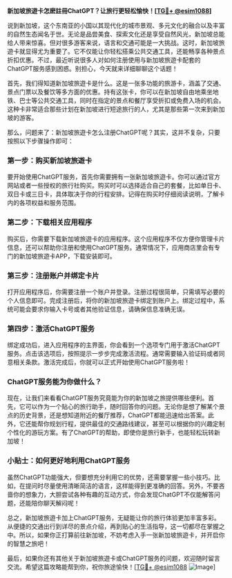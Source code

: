 **新加坡旅遊卡怎麽註冊ChatGPT？让旅行更轻松愉快！[[TG💪+ @esim1088](https://t.me/s/esim1088)]**

说到新加坡，这个东南亚的小国以其现代化的城市景观、多元文化的融合以及丰富的自然生态闻名于世。无论是品尝美食、探索文化还是享受自然风光，新加坡总能给人带来惊喜。但对很多游客来说，语言和交通可能是一大挑战。这时，新加坡旅遊卡就显得尤为重要了。它不仅能让你轻松搭乘公共交通工具，还能畅享各种景点折扣优惠。不过，最近听说很多人对如何注册使用与新加坡旅遊卡配套的ChatGPT服务感到困惑。别担心，今天就来详细聊聊这个话题！

首先，我们得知道新加坡旅遊卡是什么。这是一张多功能的旅游卡，涵盖了交通、景点门票以及餐饮等多方面的优惠。持有这张卡，你可以在新加坡自由地乘坐地铁、巴士等公共交通工具，同时在指定的景点和餐厅享受折扣或免费入场的机会。这种卡非常适合那些计划在新加坡进行短途旅行的人，尤其是那些第一次来到新加坡的游客。

那么，问题来了：新加坡旅遊卡怎么注册ChatGPT呢？其实，这并不复杂，只要按照以下步骤操作即可：

### 第一步：购买新加坡旅遊卡

要开始使用ChatGPT服务，首先你需要拥有一张新加坡旅遊卡。你可以通过官方网站或者一些授权的旅行社购买。购买时可以选择适合自己的套餐，比如单日卡、双日卡或三日卡，具体取决于你的行程安排。记得在购买时仔细阅读说明，了解卡内的各项权益和服务范围。

### 第二步：下载相关应用程序

购买后，你需要下载新加坡旅遊卡的应用程序。这个应用程序不仅方便你管理卡片信息，还可以帮助你注册和使用ChatGPT服务。通常情况下，应用商店里会有专门的新加坡旅遊卡APP，下载安装即可。

### 第三步：注册账户并绑定卡片

打开应用程序后，你需要注册一个账户并登录。注册过程很简单，只需填写必要的个人信息即可。完成注册后，将你的新加坡旅遊卡绑定到账户上。绑定过程中，系统可能会要求你输入卡号或者其他验证信息，请确保信息准确无误。

### 第四步：激活ChatGPT服务

绑定成功后，进入应用程序的主界面，你会看到一个选项专门用于激活ChatGPT服务。点击该选项后，按照提示一步步完成激活流程。通常需要输入验证码或者同意相关条款。激活完成后，你就可以正式开始使用ChatGPT服务啦！

### ChatGPT服务能为你做什么？

现在，让我们来看看ChatGPT服务究竟能为你的新加坡之旅提供哪些便利。首先，它可以作为一个贴心的旅行助手，随时回答你的问题。无论你是想了解某个景点的历史背景，还是想知道附近的餐厅推荐，ChatGPT都能迅速给出答案。此外，它还能帮你规划行程，提供最佳的交通路线建议，甚至可以根据你的兴趣定制个性化的游玩方案。有了ChatGPT的帮助，即使你是旅行新手，也能轻松玩转新加坡！

### 小贴士：如何更好地利用ChatGPT服务

虽然ChatGPT功能强大，但要想充分利用它的优势，还需要掌握一些小技巧。比如，在提问时尽量使用清晰简洁的语言，这样能得到更准确的回答。另外，不要吝啬你的想象力，大胆尝试各种有趣的互动方式，你会发现ChatGPT不仅能解答问题，还能陪你聊天解闷呢！

总之，新加坡旅遊卡加上ChatGPT服务，无疑能让你的旅行体验更加丰富多彩。从便捷的交通出行到详尽的景点介绍，再到贴心的生活指导，这一切都尽在掌握之中。所以，如果你正打算前往新加坡，不妨考虑入手一张新加坡旅遊卡，并开启你的智慧之旅吧！

最后，如果你还有其他关于新加坡旅遊卡或ChatGPT服务的问题，欢迎随时留言交流。希望这篇攻略能帮到你，祝你旅途愉快！[[TG💪+ @esim1088](https://t.me/s/esim1088) ![Image](https://i.postimg.cc/4NQfJmqS/Snipaste-2025-05-13-00-14-12.png)]